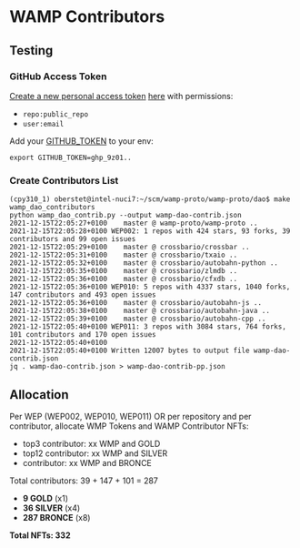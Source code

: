 # WAMP Contributors

## Testing

### GitHub Access Token

[Create a new personal access token](https://docs.github.com/en/authentication/keeping-your-account-and-data-secure/creating-a-personal-access-token) [here](https://github.com/settings/tokens/new) with permissions:

* `repo:public_repo`
* `user:email`

Add your [GITHUB_TOKEN](https://docs.github.com/en/actions/security-guides/automatic-token-authentication) to your env:

```
export GITHUB_TOKEN=ghp_9z01..
```

### Create Contributors List

```
(cpy310_1) oberstet@intel-nuci7:~/scm/wamp-proto/wamp-proto/dao$ make wamp_dao_contributors
python wamp_dao_contrib.py --output wamp-dao-contrib.json
2021-12-15T22:05:27+0100    master @ wamp-proto/wamp-proto ..
2021-12-15T22:05:28+0100 WEP002: 1 repos with 424 stars, 93 forks, 39 contributors and 99 open issues
2021-12-15T22:05:29+0100    master @ crossbario/crossbar ..
2021-12-15T22:05:31+0100    master @ crossbario/txaio ..
2021-12-15T22:05:32+0100    master @ crossbario/autobahn-python ..
2021-12-15T22:05:35+0100    master @ crossbario/zlmdb ..
2021-12-15T22:05:36+0100    master @ crossbario/cfxdb ..
2021-12-15T22:05:36+0100 WEP010: 5 repos with 4337 stars, 1040 forks, 147 contributors and 493 open issues
2021-12-15T22:05:36+0100    master @ crossbario/autobahn-js ..
2021-12-15T22:05:38+0100    master @ crossbario/autobahn-java ..
2021-12-15T22:05:39+0100    master @ crossbario/autobahn-cpp ..
2021-12-15T22:05:40+0100 WEP011: 3 repos with 3084 stars, 764 forks, 101 contributors and 170 open issues
2021-12-15T22:05:40+0100
2021-12-15T22:05:40+0100 Written 12007 bytes to output file wamp-dao-contrib.json
jq . wamp-dao-contrib.json > wamp-dao-contrib-pp.json
```

## Allocation

Per WEP (WEP002, WEP010, WEP011) OR per repository and per contributor,
allocate WMP Tokens and WAMP Contributor NFTs:

- top3 contributor: xx WMP and GOLD
- top12 contributor: xx WMP and SILVER
- contributor: xx WMP and BRONCE

Total contributors: 39 + 147 + 101 = 287

- **9 GOLD** (x1)
- **36 SILVER** (x4)
- **287 BRONCE** (x8)

**Total NFTs: 332**
